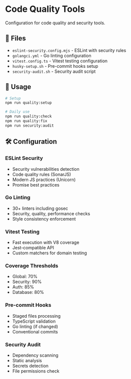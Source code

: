 # Code Quality Tools

Configuration for code quality and security tools.

## 📁 Files

- `eslint-security.config.mjs` - ESLint with security rules
- `golangci.yml` - Go linting configuration
- `vitest.config.ts` - Vitest testing configuration
- `husky-setup.sh` - Pre-commit hooks setup
- `security-audit.sh` - Security audit script

## 🚀 Usage

```bash
# Setup
npm run quality:setup

# Daily use
npm run quality:check
npm run quality:fix
npm run security:audit
```

## 🛠️ Configuration

### ESLint Security
- Security vulnerabilities detection
- Code quality rules (SonarJS)
- Modern JS practices (Unicorn)
- Promise best practices

### Go Linting
- 30+ linters including gosec
- Security, quality, performance checks
- Style consistency enforcement

### Vitest Testing
- Fast execution with V8 coverage
- Jest-compatible API
- Custom matchers for domain testing

### Coverage Thresholds
- Global: 70%
- Security: 90%
- Auth: 85%
- Database: 80%

### Pre-commit Hooks
- Staged files processing
- TypeScript validation
- Go linting (if changed)
- Conventional commits

### Security Audit
- Dependency scanning
- Static analysis
- Secrets detection
- File permissions check
